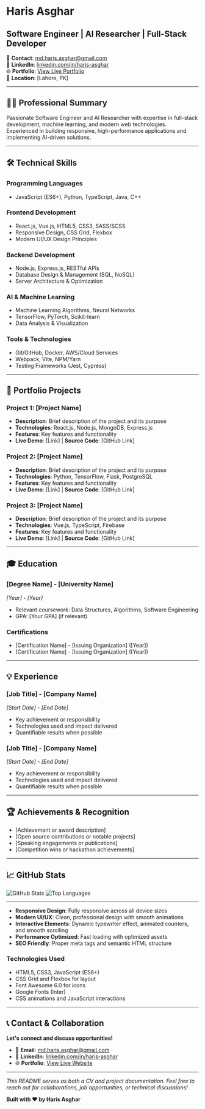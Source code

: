 # Haris Asghar

## Software Engineer | AI Researcher | Full-Stack Developer

📧 **Contact**: md.haris.asghar@gmail.com  
🔗 **LinkedIn**: [linkedin.com/in/haris-asghar](https://linkedin.com/in/haris-asghar)  
🌐 **Portfolio**: [View Live Portfolio](https://your-portfolio-url.com)  
📍 **Location**: [Lahore, PK]

---

## 👨‍💻 Professional Summary

Passionate Software Engineer and AI Researcher with expertise in full-stack development, machine learning, and modern web technologies. Experienced in building responsive, high-performance applications and implementing AI-driven solutions.

---

## 🛠️ Technical Skills

### **Programming Languages**
- JavaScript (ES6+), Python, TypeScript, Java, C++

### **Frontend Development**
- React.js, Vue.js, HTML5, CSS3, SASS/SCSS
- Responsive Design, CSS Grid, Flexbox
- Modern UI/UX Design Principles

### **Backend Development**
- Node.js, Express.js, RESTful APIs
- Database Design & Management (SQL, NoSQL)
- Server Architecture & Optimization

### **AI & Machine Learning**
- Machine Learning Algorithms, Neural Networks
- TensorFlow, PyTorch, Scikit-learn
- Data Analysis & Visualization

### **Tools & Technologies**
- Git/GitHub, Docker, AWS/Cloud Services
- Webpack, Vite, NPM/Yarn
- Testing Frameworks (Jest, Cypress)

---

## 💼 Portfolio Projects

### **Project 1**: [Project Name]
- **Description**: Brief description of the project and its purpose
- **Technologies**: React.js, Node.js, MongoDB, Express.js
- **Features**: Key features and functionality
- **Live Demo**: [Link] | **Source Code**: [GitHub Link]

### **Project 2**: [Project Name]
- **Description**: Brief description of the project and its purpose
- **Technologies**: Python, TensorFlow, Flask, PostgreSQL
- **Features**: Key features and functionality
- **Live Demo**: [Link] | **Source Code**: [GitHub Link]

### **Project 3**: [Project Name]
- **Description**: Brief description of the project and its purpose
- **Technologies**: Vue.js, TypeScript, Firebase
- **Features**: Key features and functionality
- **Live Demo**: [Link] | **Source Code**: [GitHub Link]

---

## 🎓 Education

### **[Degree Name]** - [University Name]
*[Year] - [Year]*
- Relevant coursework: Data Structures, Algorithms, Software Engineering
- GPA: [Your GPA] (if relevant)

### **Certifications**
- [Certification Name] - [Issuing Organization] ([Year])
- [Certification Name] - [Issuing Organization] ([Year])

---

## 💡 Experience

### **[Job Title]** - [Company Name]
*[Start Date] - [End Date]*
- Key achievement or responsibility
- Technologies used and impact delivered
- Quantifiable results when possible

### **[Job Title]** - [Company Name]
*[Start Date] - [End Date]*
- Key achievement or responsibility
- Technologies used and impact delivered
- Quantifiable results when possible

---

## 🏆 Achievements & Recognition

- [Achievement or award description]
- [Open source contributions or notable projects]
- [Speaking engagements or publications]
- [Competition wins or hackathon achievements]

---

## 📈 GitHub Stats

![GitHub Stats](https://github-readme-stats.vercel.app/api?username=your-username&show_icons=true&theme=dark)
![Top Languages](https://github-readme-stats.vercel.app/api/top-langs/?username=your-username&layout=compact&theme=dark)

---

- **Responsive Design**: Fully responsive across all device sizes
- **Modern UI/UX**: Clean, professional design with smooth animations
- **Interactive Elements**: Dynamic typewriter effect, animated counters, and smooth scrolling
- **Performance Optimized**: Fast loading with optimized assets
- **SEO Friendly**: Proper meta tags and semantic HTML structure

### **Technologies Used**
- HTML5, CSS3, JavaScript (ES6+)
- CSS Grid and Flexbox for layout
- Font Awesome 6.0 for icons
- Google Fonts (Inter)
- CSS animations and JavaScript interactions

---


## 📞 Contact & Collaboration

**Let's connect and discuss opportunities!**

- 📧 **Email**: md.haris.asghar@gmail.com
- 💼 **LinkedIn**: [linkedin.com/in/haris-asghar](https://linkedin.com/in/haris-asghar)
- 🌐 **Portfolio**: [View Live Website](https://your-portfolio-url.com)

---

*This README serves as both a CV and project documentation. Feel free to reach out for collaborations, job opportunities, or technical discussions!*

**Built with ❤️ by Haris Asghar**